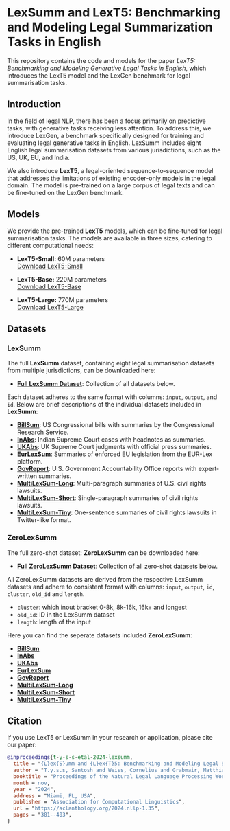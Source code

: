 # LexSumm and LexT5: Benchmarking and Modeling Legal Summarization Tasks in English

This repository contains the code and models for the paper *LexT5: Benchmarking and Modeling Generative Legal Tasks in English*, which introduces the LexT5 model and the LexGen benchmark for legal summarisation tasks.

## Introduction

In the field of legal NLP, there has been a focus primarily on predictive tasks, with generative tasks receiving less attention. To address this, we introduce LexGen, a benchmark specifically designed for training and evaluating legal generative tasks in English. LexSumm includes eight English legal summarisation datasets from various jurisdictions, such as the US, UK, EU, and India. 

We also introduce **LexT5**, a legal-oriented sequence-to-sequence model that addresses the limitations of existing encoder-only models in the legal domain. The model is pre-trained on a large corpus of legal texts and can be fine-tuned on the LexGen benchmark.

## Models

We provide the pre-trained **LexT5** models, which can be fine-tuned for legal summarisation tasks. The models are available in three sizes, catering to different computational needs:

- **LexT5-Small:** 60M parameters  
  [Download LexT5-Small](https://huggingface.co/santoshtyss/lt5-small)
  
- **LexT5-Base:** 220M parameters  
  [Download LexT5-Base](https://huggingface.co/santoshtyss/lt5-base)
  
- **LexT5-Large:** 770M parameters  
  [Download LexT5-Large](https://huggingface.co/santoshtyss/lt5-large)

## Datasets

### LexSumm

The full **LexSumm** dataset, containing eight legal summarisation datasets from multiple jurisdictions, can be downloaded here:

- **[Full LexSumm Dataset](https://huggingface.co/datasets/CJWeiss/LexSumm)**: Collection of all datasets below.

Each dataset adheres to the same format with columns: `input`, `output`, and `id`. Below are brief descriptions of the individual datasets included in **LexSumm**:

- **[BillSum](https://huggingface.co/datasets/CJWeiss/billsum_id_rename)**: US Congressional bills with summaries by the Congressional Research Service.
- **[InAbs](https://huggingface.co/datasets/CJWeiss/inabs_id_rename)**: Indian Supreme Court cases with headnotes as summaries.
- **[UKAbs](https://huggingface.co/datasets/CJWeiss/ukabs_id_rename)**: UK Supreme Court judgments with official press summaries.
- **[EurLexSum](https://huggingface.co/datasets/CJWeiss/eurlexsum_id_rename)**: Summaries of enforced EU legislation from the EUR-Lex platform.
- **[GovReport](https://huggingface.co/datasets/CJWeiss/govreport_id_rename)**: U.S. Government Accountability Office reports with expert-written summaries.
- **[MultiLexSum-Long](https://huggingface.co/datasets/CJWeiss/multilong_id_rename)**: Multi-paragraph summaries of U.S. civil rights lawsuits.
- **[MultiLexSum-Short](https://huggingface.co/datasets/CJWeiss/multishort_id_rename)**: Single-paragraph summaries of civil rights lawsuits.
- **[MultiLexSum-Tiny](https://huggingface.co/datasets/CJWeiss/multitiny_id_rename)**: One-sentence summaries of civil rights lawsuits in Twitter-like format.

### ZeroLexSumm

The full zero-shot dataset: **ZeroLexSumm** can be downloaded here:

- **[Full ZeroLexSumm Dataset](https://huggingface.co/datasets/CJWeiss/ZeroLexSumm)**: Collection of all zero-shot datasets below.

All ZeroLexSumm datasets are derived from the respective LexSumm datasets and adhere to consistent format with columns: `input`, `output`, `id`, `cluster`, `old_id` and `length`. 

- `cluster`: which inout bracket 0-8k, 8k-16k, 16k+ and longest
- `old_id`: ID in the LexSumm dataset
- `length`: length of the input

Here you can find the seperate datasets included **ZeroLexSumm**:

- **[BillSum](https://huggingface.co/datasets/CJWeiss/LGZ_billsum)**
- **[InAbs](https://huggingface.co/datasets/CJWeiss/LGZ_inabs)**
- **[UKAbs](https://huggingface.co/datasets/CJWeiss/LGZ_ukabs)**
- **[EurLexSum](https://huggingface.co/datasets/CJWeiss/LGZ_eurlexsum)**
- **[GovReport](https://huggingface.co/datasets/CJWeiss/LGZ_govreport)**
- **[MultiLexSum-Long](https://huggingface.co/datasets/CJWeiss/LGZ_multilong)**
- **[MultiLexSum-Short](https://huggingface.co/datasets/CJWeiss/LGZ_multishort)**
- **[MultiLexSum-Tiny](https://huggingface.co/datasets/CJWeiss/LGZ_multitiny)**

## Citation

If you use LexT5 or LexSumm in your research or application, please cite our paper:

```bibtex
@inproceedings{t-y-s-s-etal-2024-lexsumm,
  title = "{L}ex{S}umm and {L}ex{T}5: Benchmarking and Modeling Legal Summarization Tasks in {E}nglish",
  author = "T.y.s.s, Santosh and Weiss, Cornelius and Grabmair, Matthias",
  booktitle = "Proceedings of the Natural Legal Language Processing Workshop 2024",
  month = nov,
  year = "2024",
  address = "Miami, FL, USA",
  publisher = "Association for Computational Linguistics",
  url = "https://aclanthology.org/2024.nllp-1.35",
  pages = "381--403",
}
